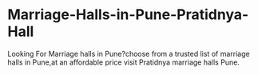 # Marriage-Halls-in-Pune-Pratidnya-Hall
Looking For Marriage halls in Pune?choose from a trusted list of marriage halls in Pune,at an affordable price visit Pratidnya marriage halls Pune.
